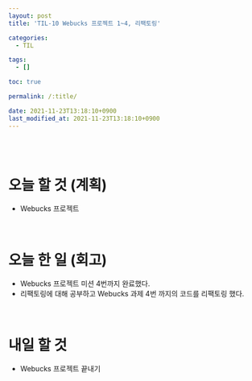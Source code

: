 ```yaml
---
layout: post
title: 'TIL-10 Webucks 프로젝트 1~4, 리팩토링'

categories:
  - TIL

tags:
  - []

toc: true

permalink: /:title/

date: 2021-11-23T13:18:10+0900
last_modified_at: 2021-11-23T13:18:10+0900
---
```


<br>
<br>

# 오늘 할 것 (계획)

- Webucks 프로젝트

<br>

# 오늘 한 일 (회고)

- Webucks 프로젝트 미션 4번까지 완료했다.
- 리팩토링에 대해 공부하고 Webucks 과제 4번 까지의 코드를 리팩토링 했다.

<br>

# 내일 할 것

- Webucks 프로젝트 끝내기
